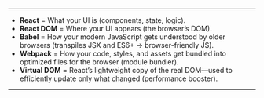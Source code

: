 
---

- **React** = What your UI is (components, state, logic).  
- **React DOM** = Where your UI appears (the browser’s DOM).  
- **Babel** = How your modern JavaScript gets understood by older browsers (transpiles JSX and ES6+ → browser-friendly JS).  
- **Webpack** = How your code, styles, and assets get bundled into optimized files for the browser (module bundler).  
- **Virtual DOM** = React’s lightweight copy of the real DOM—used to efficiently update only what changed (performance booster).  

--- 

